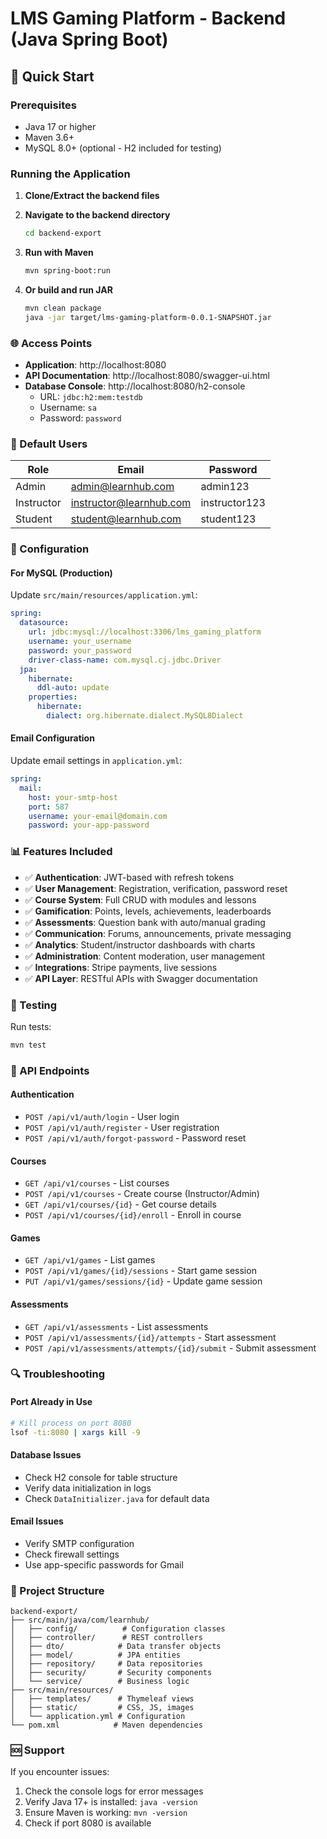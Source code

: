 # LMS Gaming Platform - Backend (Java Spring Boot)

## 🚀 Quick Start

### Prerequisites
- Java 17 or higher
- Maven 3.6+
- MySQL 8.0+ (optional - H2 included for testing)

### Running the Application

1. **Clone/Extract the backend files**
2. **Navigate to the backend directory**
   ```bash
   cd backend-export
   ```

3. **Run with Maven**
   ```bash
   mvn spring-boot:run
   ```

4. **Or build and run JAR**
   ```bash
   mvn clean package
   java -jar target/lms-gaming-platform-0.0.1-SNAPSHOT.jar
   ```

### 🌐 Access Points

- **Application**: http://localhost:8080
- **API Documentation**: http://localhost:8080/swagger-ui.html
- **Database Console**: http://localhost:8080/h2-console
  - URL: `jdbc:h2:mem:testdb`
  - Username: `sa`
  - Password: `password`

### 👥 Default Users

| Role | Email | Password |
|------|-------|----------|
| Admin | admin@learnhub.com | admin123 |
| Instructor | instructor@learnhub.com | instructor123 |
| Student | student@learnhub.com | student123 |

### 🔧 Configuration

#### For MySQL (Production)
Update `src/main/resources/application.yml`:

```yaml
spring:
  datasource:
    url: jdbc:mysql://localhost:3306/lms_gaming_platform
    username: your_username
    password: your_password
    driver-class-name: com.mysql.cj.jdbc.Driver
  jpa:
    hibernate:
      ddl-auto: update
    properties:
      hibernate:
        dialect: org.hibernate.dialect.MySQL8Dialect
```

#### Email Configuration
Update email settings in `application.yml`:

```yaml
spring:
  mail:
    host: your-smtp-host
    port: 587
    username: your-email@domain.com
    password: your-app-password
```

### 📊 Features Included

- ✅ **Authentication**: JWT-based with refresh tokens
- ✅ **User Management**: Registration, verification, password reset
- ✅ **Course System**: Full CRUD with modules and lessons
- ✅ **Gamification**: Points, levels, achievements, leaderboards
- ✅ **Assessments**: Question bank with auto/manual grading
- ✅ **Communication**: Forums, announcements, private messaging
- ✅ **Analytics**: Student/instructor dashboards with charts
- ✅ **Administration**: Content moderation, user management
- ✅ **Integrations**: Stripe payments, live sessions
- ✅ **API Layer**: RESTful APIs with Swagger documentation

### 🧪 Testing

Run tests:
```bash
mvn test
```

### 📝 API Endpoints

#### Authentication
- `POST /api/v1/auth/login` - User login
- `POST /api/v1/auth/register` - User registration
- `POST /api/v1/auth/forgot-password` - Password reset

#### Courses
- `GET /api/v1/courses` - List courses
- `POST /api/v1/courses` - Create course (Instructor/Admin)
- `GET /api/v1/courses/{id}` - Get course details
- `POST /api/v1/courses/{id}/enroll` - Enroll in course

#### Games
- `GET /api/v1/games` - List games
- `POST /api/v1/games/{id}/sessions` - Start game session
- `PUT /api/v1/games/sessions/{id}` - Update game session

#### Assessments
- `GET /api/v1/assessments` - List assessments
- `POST /api/v1/assessments/{id}/attempts` - Start assessment
- `POST /api/v1/assessments/attempts/{id}/submit` - Submit assessment

### 🔍 Troubleshooting

#### Port Already in Use
```bash
# Kill process on port 8080
lsof -ti:8080 | xargs kill -9
```

#### Database Issues
- Check H2 console for table structure
- Verify data initialization in logs
- Check `DataInitializer.java` for default data

#### Email Issues
- Verify SMTP configuration
- Check firewall settings
- Use app-specific passwords for Gmail

### 📁 Project Structure

```
backend-export/
├── src/main/java/com/learnhub/
│   ├── config/          # Configuration classes
│   ├── controller/      # REST controllers
│   ├── dto/            # Data transfer objects
│   ├── model/          # JPA entities
│   ├── repository/     # Data repositories
│   ├── security/       # Security components
│   └── service/        # Business logic
├── src/main/resources/
│   ├── templates/      # Thymeleaf views
│   ├── static/         # CSS, JS, images
│   └── application.yml # Configuration
└── pom.xml            # Maven dependencies
```

### 🆘 Support

If you encounter issues:
1. Check the console logs for error messages
2. Verify Java 17+ is installed: `java -version`
3. Ensure Maven is working: `mvn -version`
4. Check if port 8080 is available